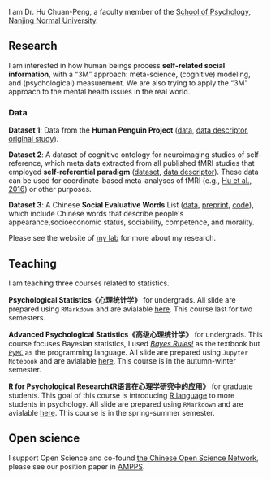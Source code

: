 I am Dr. Hu Chuan-Peng, a faculty member of the [School of Psychology](http://schools.njnu.edu.cn/psy/), [Nanjing Normal University](http://en.njnu.edu.cn/). 

## Research
I am interested in how human beings process **self-related social information**, with a “3M” approach: meta-science, (cognitive) modeling, and (psychological) measurement. We are also trying to apply the “3M” approach to the mental health issues in the real world. 

### Data
**Dataset 1**: Data from the **Human Penguin Project** ([data](https://osf.io/h52d3/), [data descriptor](https://www.nature.com/articles/s41597-019-0029-2), [original study](https://doi.org/10.1525/collabra.165)). 

**Dataset 2**: A dataset of cognitive ontology for neuroimaging studies of self-reference, which meta data extracted from all published fMRI studies that employed **self-referential paradigm** ([dataset](https://doi.org/10.57760/sciencedb.j00001.00469), [data descriptor](https://doi.org/10.11922/11-6035.csd.2022.0047.zh)). These data can be used for coordinate-based meta-analyses of fMRI (e.g., [Hu et al., 2016](doi.org/10.1016/j.neubiorev.2015.12.003)) or other purposes.

**Dataset 3**: A Chinese **Social Evaluative Words** List ([data](https://doi.org/10.57760/sciencedb.11640), [preprint](https://psyarxiv.com/9cm7z/), [code](https://github.com/Chuan-Peng-Lab/SEVproject)), which include Chinese words that describe people's appearance,socioeconomic status, sociability, competence, and morality. 

Please see the website of [my lab](https://huchuanpeng.com/) for more about my research.

## Teaching
I am teaching three courses related to statistics. 

**Psychological Statistics《心理统计学》** for undergrads. All slide are prepared using `RMarkdown` and are avialable [here](https://github.com/Chuan-Peng-Lab/PsyStats). This course last for two semesters.

**Advanced Psychological Statistics《高级心理统计学》** for undergrads. This course focuses Bayesian statistics, I used [*Bayes Rules!*](https://www.bayesrulesbook.com/) as the textbook but [`PyMC`](https://www.pymc.io/welcome.html) as the programming language.  All slide are prepared using `Jupyter Notebook` and are avialable [here](https://gitee.com/hcp4715/bayesian-analysis-nnupsy). This course is in the autumn-winter semester.

**R for Psychological Research《R语言在心理学研究中的应用》** for graduate students. This goal of this course is introducing [R language](https://www.r-project.org/) to more students in psychology. All slide are prepared using `RMarkdown` and are avialable [here](https://github.com/hcp4715/R4Psy). This course is in the spring-summer semester.

## Open science
I support Open Science and co-found [the Chinese Open Science Network](https://open-sci.cn/), please see our position paper in [AMPPS](https://journals.sagepub.com/doi/10.1177/25152459221144986).
